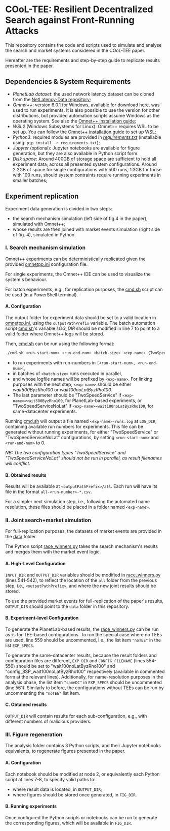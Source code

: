 # COoL-TEE: Resilient Decentralized Search against Front-Running Attacks

This repository contains the code and scripts used to simulate and analyse the search and market systems considered in the COoL-TEE paper.

Hereafter are the requirements and step-by-step guide to replicate results presented in the paper.

## Dependencies & System Requirements
- *PlanetLab dataset*: the used network latency dataset can be cloned from the [NetLatency-Data repository](https://github.com/uofa-rzhu3/NetLatency-Data);
- *Omnet++*: version 6.0.1 for Windows, available for download [here](https://omnetpp.org/download/old), was used to run experiments. It is also possible to use the version for other distributions, but provided automation scripts assume Windows as the operating system. See also the [Omnet++ installation guide](https://doc.omnetpp.org/omnetpp6/InstallGuide.pdf);
- *WSL2* (Windows Subsystems for Linux): Omnet++ requires WSL to be set up. You can follow the [Omnet++ installation guide](https://doc.omnetpp.org/omnetpp6/InstallGuide.pdf) to set up WSL;
- *Python3*: required modules are provided in *[requirements.txt](./requirements.txt)* (installable using: `pip install -r requirements.txt`);
- *Jupyter* (optional): Jupyter notebooks are available for figure generation, but they are also available in Python script form.
- *Disk space*: Around 400GB of storage space are sufficient to hold all experiment data, across all presented system configurations. Around 2.2GB of space for single configurations with 500 runs, 1.3GB for those with 100 runs, should system contraints require running experiments in smaller batches;

## Experiment replication

Experiment data generation is divided in two steps:

- the search mechanism simulation (left side of fig.4 in the paper), simulated with Omnet++;
- whose results are then joined with market events simulation (right side of fig. 4), simulated in Python.

### I. Search mechanism simulation

Omnet++ experiments can be deterministically replicated given the provided [omnetpp.ini](sim/search/simulations/omnetpp.ini) configuration file.

For single experiments, the Omnet++ IDE can be used to visualize the system's behaviour.

For batch experiments, e.g., for replication purposes, the [cmd.sh](sim/search/simulations/cmd.sh) script can be used (in a PowerShell terminal).

#### A. Configuration

The output folder for experiment data should be set to a valid location in [omnetpp.ini](sim/search/simulations/omnetpp.ini), using the `outputPathPrefix` variable.
The batch automation script [cmd.sh](sim/search/simulations/cmd.sh)'s variable *LOG_DIR* should be modified in line 7 to point to a valid folder where Omnet++ logs will be stored.

Then, [cmd.sh](sim/search/simulations/cmd.sh) can be run using the following format:
```sh
./cmd.sh <run-start-num> <run-end-num> <batch-size> <exp-name> {TwoSpeedService|TwoSpeedServiceNoLat}
```
- to run experiments with run-numbers in `[<run-start-num>, <run-end-num>[`, 
- in batches of `<batch-size>` runs executed in parallel, 
- and whose logfile names will be prefixed by `<exp-name>`. For linking purposes with the next step, `<exp-name>` should be either *wait500ByzRho100* or *wait100noLatByzRho100*.
- The last parameter should be "TwoSpeedService" if `<exp-name>=wait500ByzRho100`, for PlanetLab-based experiments, or "TwoSpeedServiceNoLat" if `<exp-name>=wait100noLatByzRho100`, for same-datacenter experiments.

Running [cmd.sh](sim/search/simulations/cmd.sh) will output a file named `<exp-name>-runs.log` at `LOG_DIR`, containing available run numbers for experiments. This file can be generated without running experiments, for either "TwoSpeedService" or "TwoSpeedServiceNoLat" configurations, by setting `<run-start-num>` and `<run-end-num>` to 0.

*NB: The two configuration types "TwoSpeedService" and "TwoSpeedServiceNoLat" should not be run in parallel, as result filenames will conflict.*

#### B. Obtained results

Results will be available at `<outputPathPrefix>/all`. Each run will have its file in the format `all-<run-number>-*.csv`.

For a simpler next simulation step, i.e., following the automated name resolution, these files should be placed in a folder named `<exp-name>`.

### II. Joint search+market simulation

For full-replication purposes, the datasets of market events are provided in the [data](data) folder.

The Python script [race_winners.py](sim/market/race_winners.py) takes the search mechanism's results and merges them with the market event logic. 

#### A. High-Level Configuration

`INPUT_DIR` and `OUTPUT_DIR` variables should be modified in [race_winners.py](sim/market/race_winners.py) (lines 541-542), to reflect the location of the `all` folder from the previous step, i.e., `<outputPathPrefix>`, and where the new joint results should be stored.

To use the provided market events for full-replication of the paper's results, `OUTPUT_DIR` should point to the `data` folder in this repository.

#### B. Experiment-level Configuration

To generate the PlanetLab-based results, the [race_winners.py](sim/market/race_winners.py) can be run as-is for TEE-based configurations. To run the special case where no TEEs are used, line 559 should be uncommented, i.e., the list item `"noTEE"` in the list `EXP_SPECS`.

To generate the same-datacenter results, because the result folders and configuration files are different, `EXP_DIR` and `CONFIG_FILENAME` (lines 554-556) should be set to "wait100noLatByzRho100" and "config_8SP_wait100noLatByzRho100" respectively (available in commented form at the relevant lines). 
Additionally, for name-resolution purposes in the analysis phase, the list item `"sameDC"` in `EXP_SPECS` should be uncommented (line 561).
Similarly to before, the configurations without TEEs can be run by uncommenting the `"noTEE"` list item.

#### C. Obtained results

`OUTPUT_DIR` will contain results for each sub-configuration, e.g., with different numbers of malicious providers. 

### III. Figure regeneration

The analysis folder contains 3 Python scripts, and their Jupyter notebooks equivalents, to regenerate figures presented in the paper.

#### A. Configuration

Each notebook should be modified at node 2, or equivalently each Python script at lines 7-8, to specify valid paths to:

- where result data is located, in `OUTPUT_DIR`;
- where figures should be stored once generated, in `FIG_DIR`.

#### B. Running experiments

Once configured the Python scripts or notebooks can be run to generate the corresponding figures, which will be available in `FIG_DIR`.